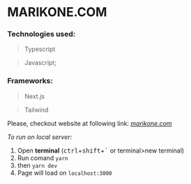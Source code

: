 # MARIKONE.COM

### Technologies used: 
>Typescript

>Javascript;

### Frameworks:
>Next.js

>Tailwind

Please, checkout website at following link: _[marikone.com](https://marikone.com)_

_To run on local server:_
1. Open **terminal** (<kbd>ctrl</kbd>+<kbd>shift</kbd>+<kbd>`</kbd> or terminal>new terminal)
2. Run comand ```yarn```
3. then ```yarn dev``` 
4. Page will load on ```localhost:3000```